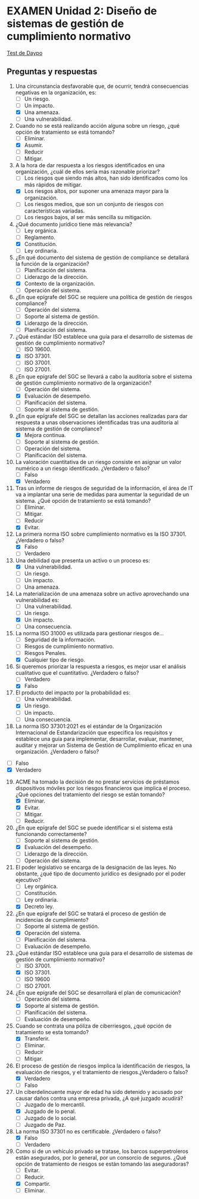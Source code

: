 # EXAMEN Unidad 2: Diseño de sistemas de gestión de cumplimiento normativo

[Test de Daypo](https://www.daypo.com/nc-02.html)

## Preguntas y respuestas

1. Una circunstancia desfavorable que, de ocurrir, tendrá consecuencias negativas en la organización, es:
	- [ ] Un riesgo.
	- [ ] Un impacto.
	- [x] Una amenaza.
	- [ ] Una vulnerabilidad.

2. Cuando no se está realizando acción alguna sobre un riesgo, ¿qué opción de tratamiento se está tomando?
	- [ ] Eliminar.
	- [x] Asumir.
	- [ ] Reducir
	- [ ] Mitigar.

3. A la hora de dar respuesta a los riesgos identificados en una organización, ¿cuál de ellos sería más razonable priorizar?
	- [ ] Los riesgos que siendo más altos, han sido identificados como los más rápidos de mitigar.
	- [x] Los riesgos altos, por suponer una amenaza mayor para la organización.
	- [ ] Los riesgos medios, que son un conjunto de riesgos con características variadas.
	- [ ] Los riesgos bajos, al ser más sencilla su mitigación.

4. ¿Qué documento jurídico tiene más relevancia?
	- [ ] Ley orgánica.
	- [ ] Reglamento.
	- [x] Constitución.
	- [ ] Ley ordinaria.

5. ¿En qué documento del sistema de gestión de compliance se detallará la función de la organización?
	- [ ] Planificación del sistema.
	- [ ] Liderazgo de la dirección.
	- [x] Contexto de la organización.
	- [ ] Operación del sistema.

6. ¿En que epígrafe del SGC se requiere una política de gestión de riesgos compliance?
	- [ ] Operación del sistema.
	- [ ] Soporte al sistema de gestión.
	- [x] Liderazgo de la dirección.
	- [ ] Planificación del sistema.

7. ¿Qué estándar ISO establece una guía para el desarrollo de sistemas de gestión de cumplimiento normativo?
	- [ ] ISO 19600.
	- [x] ISO 37301.
	- [ ] ISO 37001.
	- [ ] ISO 27001.

8. ¿En que epígrafe del SGC se llevará a cabo la auditoría sobre el sistema de gestión cumplimiento normativo de la organización?
	- [ ] Operación del sistema.
	- [x] Evaluación de desempeño.
	- [ ] Planificación del sistema.
	- [ ] Soporte al sistema de gestión.

9. ¿En que epígrafe del SGC se detallan las acciones realizadas para dar respuesta a unas observaciones identificadas tras una auditoría al sistema de gestión de compliance?
	- [x] Mejora continua.
	- [ ] Soporte al sistema de gestión.
	- [ ] Operación del sistema.
	- [ ] Planificación del sistema.

10. La valoración cuantitativa de un riesgo consiste en asignar un valor numérico a un riesgo identificado. ¿Verdadero o falso?
	- [ ] Falso
	- [x] Verdadero

11. Tras un informe de riesgos de seguridad de la información, el área de IT va a implantar una serie de medidas para aumentar la seguridad de un sistema. ¿Qué opción de tratamiento se está tomando?
	- [ ] Eliminar.
	- [ ] Mitigar.
	- [ ] Reducir
	- [x] Evitar.

12. La primera norma ISO sobre cumplimiento normativo es la ISO 37301. ¿Verdadero o falso?
	- [x] Falso
	- [ ] Verdadero

13. Una debilidad que presenta un activo o un proceso es:
	- [x] Una vulnerabilidad.
	- [ ] Un riesgo.
	- [ ] Un impacto.
	- [ ] Una amenaza.

14. La materialización de una amenaza sobre un activo aprovechando una vulnerabilidad es:
	- [ ] Una vulnerabilidad.
	- [ ] Un riesgo.
	- [x] Un impacto.
	- [ ] Una consecuencia.

15. La norma ISO 31000 es utilizada para gestionar riesgos de...
	- [ ] Seguridad de la información.
	- [ ] Riesgos de cumplimiento normativo.
	- [ ] Riesgos Penales.
	- [x] Cualquier tipo de riesgo.

16. Si queremos priorizar la respuesta a riesgos, es mejor usar el análisis cualitativo que el cuantitativo. ¿Verdadero o falso?
	- [ ] Verdadero
	- [x] Falso

17. El producto del impacto por la probabilidad es:
	- [ ] Una vulnerabilidad.
	- [x] Un riesgo.
	- [ ] Un impacto.
	- [ ] Una consecuencia.

18. La norma ISO 37301:2021 es el estándar de la Organización Internacional de Estandarización que especifica los requisitos y establece una guía para implementar, desarrollar, evaluar, mantener, auditar y mejorar un Sistema de Gestión de Cumplimiento eficaz en una organización. ¿Verdadero o falso?
- [ ] Falso
- [x] Verdadero

19. ACME ha tomado la decisión de no prestar servicios de préstamos dispositivos móviles por los riesgos financieros que implica el proceso. ¿Qué opciones del tratamiento del riesgo se están tomando?
	- [x] Eliminar.
	- [x] Evitar.
	- [ ] Mitigar.
	- [ ] Reducir.

20. ¿En que epígrafe del SGC se puede identificar si el sistema está funcionando correctamente?
	- [ ] Soporte al sistema de gestión.
	- [x] Evaluación del desempeño.
	- [ ] Liderazgo de la dirección.
	- [ ] Operación del sistema.

21. El poder legislativo se encarga de la designación de las leyes. No obstante, ¿qué tipo de documento jurídico es designado por el poder ejecutivo?
	- [ ] Ley orgánica.
	- [ ] Constitución.
	- [ ] Ley ordinaria.
	- [x] Decreto ley.

22. ¿En que epígrafe del SGC se tratará el proceso de gestión de incidencias de cumplimiento?
	- [ ] Soporte al sistema de gestión.
	- [x] Operación del sistema.
	- [ ] Planificación del sistema.
	- [ ] Evaluación de desempeño.

23. ¿Qué estándar ISO establece una guía para el desarrollo de sistemas de gestión de cumplimiento normativo?
	- [ ] ISO 37001.
	- [x] ISO 37301.
	- [ ] ISO 19600
	- [ ] ISO 27001.

24. ¿En que epígrafe del SGC se desarrollará el plan de comunicación?
	- [ ] Operación del sistema.
	- [x] Soporte al sistema de gestión.
	- [ ] Planificación del sistema.
	- [ ] Evaluación de desempeño.

25. Cuando se contrata una póliza de ciberriesgos, ¿qué opción de tratamiento se esta tomando?
	- [x] Transferir.
	- [ ] Eliminar.
	- [ ] Reducir
	- [ ] Mitigar.

26. El proceso de gestión de riesgos implica la identificación de riesgos, la evaluación de riesgos, y el tratamiento de riesgos.¿Verdadero o falso?
	- [x] Verdadero
	- [ ] Falso

27. Un ciberdelincuente mayor de edad ha sido detenido y acusado por causar daños contra una empresa privada, ¿A qué juzgado acudirá?
	- [ ] Juzgado de lo mercantil.
	- [x] Juzgado de lo penal.
	- [ ] Juzgado de lo social.
	- [ ] Juzgado de Paz.

28. La norma ISO 37301 no es certificable. ¿Verdadero o falso?
	- [x] Falso
	- [ ] Verdadero

29. Como si de un vehículo privado se tratase, los barcos superpetroleros están asegurados, por lo general, por un consorcio de seguros. ¿Qué opción de tratamiento de riesgos se están tomando las aseguradoras?
	- [ ] Evitar.
	- [ ] Reducir.
	- [x] Compartir.
	- [ ] Eliminar.